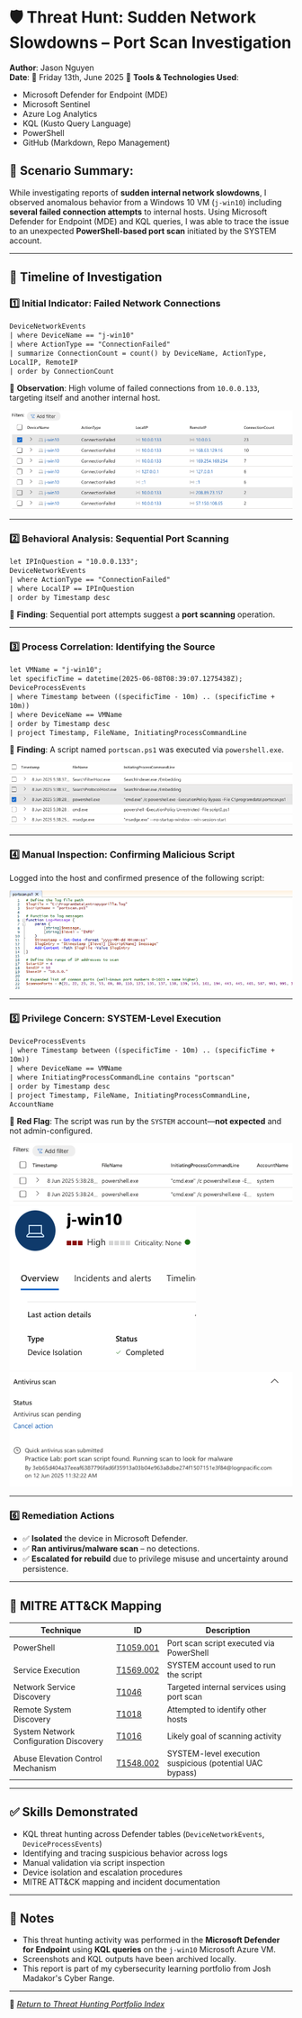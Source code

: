 # 🛡️ Threat Hunt: Sudden Network Slowdowns – Port Scan Investigation

**Author**: Jason Nguyen  
**Date**: 👻 Friday 13th, June 2025 👻
**Tools & Technologies Used**:
- Microsoft Defender for Endpoint (MDE)
- Microsoft Sentinel
- Azure Log Analytics
- KQL (Kusto Query Language)
- PowerShell
- GitHub (Markdown, Repo Management)

## 📅 Scenario Summary: 
While investigating reports of **sudden internal network slowdowns**, I observed anomalous behavior from a Windows 10 VM (`j-win10`) including **several failed connection attempts** to internal hosts. Using Microsoft Defender for Endpoint (MDE) and KQL queries, I was able to trace the issue to an unexpected **PowerShell-based port scan** initiated by the SYSTEM account.

---

## 🧭 Timeline of Investigation

### 1️⃣ Initial Indicator: Failed Network Connections
```kql
DeviceNetworkEvents
| where DeviceName == "j-win10"
| where ActionType == "ConnectionFailed"
| summarize ConnectionCount = count() by DeviceName, ActionType, LocalIP, RemoteIP
| order by ConnectionCount
```
📝 **Observation**: High volume of failed connections from `10.0.0.133`, targeting itself and another internal host.

![Failed Connections](images/Connection-failed.png)

---

### 2️⃣ Behavioral Analysis: Sequential Port Scanning
```kql
let IPInQuestion = "10.0.0.133";
DeviceNetworkEvents
| where ActionType == "ConnectionFailed"
| where LocalIP == IPInQuestion
| order by Timestamp desc
```
📝 **Finding**: Sequential port attempts suggest a **port scanning** operation.

---

### 3️⃣ Process Correlation: Identifying the Source
```kql
let VMName = "j-win10";
let specificTime = datetime(2025-06-08T08:39:07.1275438Z);
DeviceProcessEvents
| where Timestamp between ((specificTime - 10m) .. (specificTime + 10m))
| where DeviceName == VMName
| order by Timestamp desc
| project Timestamp, FileName, InitiatingProcessCommandLine
```
📝 **Finding**: A script named `portscan.ps1` was executed via `powershell.exe`.

![powershell exe found](images/powershell-exe-found.png)

---

### 4️⃣ Manual Inspection: Confirming Malicious Script
Logged into the host and confirmed presence of the following script:

![Portscan.ps1 file](images/portscan-ps1-file-found.png)

---

### 5️⃣ Privilege Concern: SYSTEM-Level Execution
```kql
DeviceProcessEvents
| where Timestamp between ((specificTime - 10m) .. (specificTime + 10m))
| where DeviceName == VMName
| where InitiatingProcessCommandLine contains "portscan"
| order by Timestamp desc
| project Timestamp, FileName, InitiatingProcessCommandLine, AccountName
```
📝 **Red Flag**: The script was run by the `SYSTEM` account—**not expected** and not admin-configured.

![PowerShell script run by system](images/powershell-script-system.png)
![Device Isolated](images/device-Isolation.png)
![Antivirus Scann](images/antivirus-scan.png)

---

### 6️⃣ Remediation Actions
- ✅ **Isolated** the device in Microsoft Defender.
- ✅ **Ran antivirus/malware scan** – no detections.
- ✅ **Escalated for rebuild** due to privilege misuse and uncertainty around persistence.

---

## 🧠 MITRE ATT&CK Mapping

| Technique                              | ID             | Description                                              |
|----------------------------------------|----------------|----------------------------------------------------------|
| PowerShell                             | [T1059.001](https://attack.mitre.org/techniques/T1059/001/) | Port scan script executed via PowerShell                |
| Service Execution                      | [T1569.002](https://attack.mitre.org/techniques/T1569/002/) | SYSTEM account used to run the script                   |
| Network Service Discovery              | [T1046](https://attack.mitre.org/techniques/T1046/)         | Targeted internal services using port scan              |
| Remote System Discovery                | [T1018](https://attack.mitre.org/techniques/T1018/)         | Attempted to identify other hosts                       |
| System Network Configuration Discovery | [T1016](https://attack.mitre.org/techniques/T1016/)         | Likely goal of scanning activity                        |
| Abuse Elevation Control Mechanism      | [T1548.002](https://attack.mitre.org/techniques/T1548/002/) | SYSTEM-level execution suspicious (potential UAC bypass) |

---

## ✅ Skills Demonstrated
- KQL threat hunting across Defender tables (`DeviceNetworkEvents`, `DeviceProcessEvents`)
- Identifying and tracing suspicious behavior across logs
- Manual validation via script inspection
- Device isolation and escalation procedures
- MITRE ATT&CK mapping and incident documentation

---

## 📁 Notes

- This threat hunting activity was performed in the **Microsoft Defender for Endpoint** using **KQL queries** on the `j-win10` Microsoft Azure VM.
- Screenshots and KQL outputs have been archived locally.
- This report is part of my cybersecurity learning portfolio from Josh Madakor's Cyber Range.

---

🔗 _[Return to Threat Hunting Portfolio Index](../README.md)_

